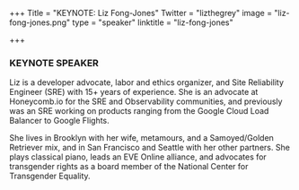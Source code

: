 +++
Title = "KEYNOTE: Liz Fong-Jones"
Twitter = "lizthegrey"
image = "liz-fong-jones.png"
type = "speaker"
linktitle = "liz-fong-jones"

+++

### <strong>KEYNOTE SPEAKER</strong>

Liz is a developer advocate, labor and ethics organizer, and Site Reliability Engineer (SRE) with 15+ years of experience. She is an advocate at Honeycomb.io for the SRE and Observability communities, and previously was an SRE working on products ranging from the Google Cloud Load Balancer to Google Flights.

She lives in Brooklyn with her wife, metamours, and a Samoyed/Golden Retriever mix, and in San Francisco and Seattle with her other partners. She plays classical piano, leads an EVE Online alliance, and advocates for transgender rights as a board member of the National Center for Transgender Equality.
